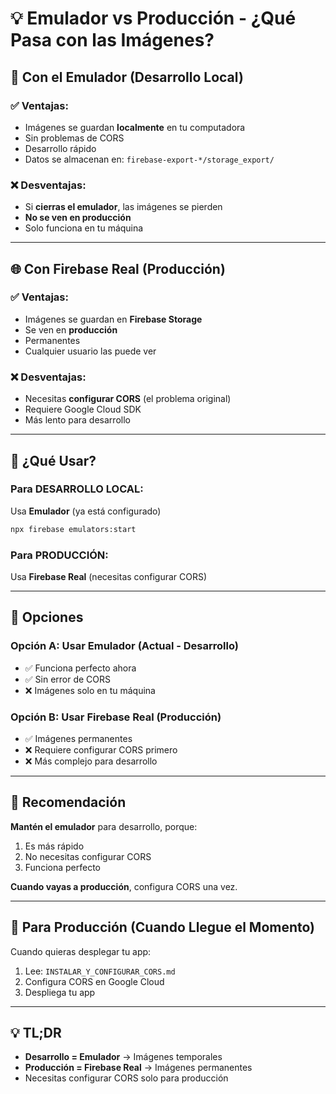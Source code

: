 # 💡 Emulador vs Producción - ¿Qué Pasa con las Imágenes?

## 🔄 Con el Emulador (Desarrollo Local)

### ✅ Ventajas:
- Imágenes se guardan **localmente** en tu computadora
- Sin problemas de CORS
- Desarrollo rápido
- Datos se almacenan en: `firebase-export-*/storage_export/`

### ❌ Desventajas:
- Si **cierras el emulador**, las imágenes se pierden
- **No se ven en producción**
- Solo funciona en tu máquina

---

## 🌐 Con Firebase Real (Producción)

### ✅ Ventajas:
- Imágenes se guardan en **Firebase Storage**
- Se ven en **producción**
- Permanentes
- Cualquier usuario las puede ver

### ❌ Desventajas:
- Necesitas **configurar CORS** (el problema original)
- Requiere Google Cloud SDK
- Más lento para desarrollo

---

## 🎯 ¿Qué Usar?

### Para DESARROLLO LOCAL:
Usa **Emulador** (ya está configurado)
```bash
npx firebase emulators:start
```

### Para PRODUCCIÓN:
Usa **Firebase Real** (necesitas configurar CORS)

---

## 🚀 Opciones

### Opción A: Usar Emulador (Actual - Desarrollo)
- ✅ Funciona perfecto ahora
- ✅ Sin error de CORS
- ❌ Imágenes solo en tu máquina

### Opción B: Usar Firebase Real (Producción)
- ✅ Imágenes permanentes
- ❌ Requiere configurar CORS primero
- ❌ Más complejo para desarrollo

---

## 🎯 Recomendación

**Mantén el emulador** para desarrollo, porque:
1. Es más rápido
2. No necesitas configurar CORS
3. Funciona perfecto

**Cuando vayas a producción**, configura CORS una vez.

---

## 📝 Para Producción (Cuando Llegue el Momento)

Cuando quieras desplegar tu app:
1. Lee: `INSTALAR_Y_CONFIGURAR_CORS.md`
2. Configura CORS en Google Cloud
3. Despliega tu app

---

## 💡 TL;DR

- **Desarrollo = Emulador** → Imágenes temporales
- **Producción = Firebase Real** → Imágenes permanentes
- Necesitas configurar CORS solo para producción


